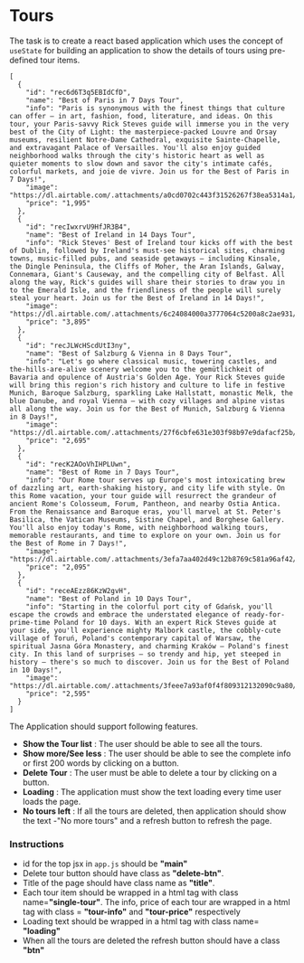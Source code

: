 
# Tours
The task is to create a react based application which uses the concept of `useState` for building an application to show the details of tours using pre-defined tour items.

```
[
  {
    "id": "rec6d6T3q5EBIdCfD",
    "name": "Best of Paris in 7 Days Tour",
    "info": "Paris is synonymous with the finest things that culture can offer — in art, fashion, food, literature, and ideas. On this tour, your Paris-savvy Rick Steves guide will immerse you in the very best of the City of Light: the masterpiece-packed Louvre and Orsay museums, resilient Notre-Dame Cathedral, exquisite Sainte-Chapelle, and extravagant Palace of Versailles. You'll also enjoy guided neighborhood walks through the city's historic heart as well as quieter moments to slow down and savor the city's intimate cafés, colorful markets, and joie de vivre. Join us for the Best of Paris in 7 Days!",
    "image": "https://dl.airtable.com/.attachments/a0cd0702c443f31526267f38ea5314a1/2447eb7a/paris.jpg",
    "price": "1,995"
  },
  {
    "id": "recIwxrvU9HfJR3B4",
    "name": "Best of Ireland in 14 Days Tour",
    "info": "Rick Steves' Best of Ireland tour kicks off with the best of Dublin, followed by Ireland's must-see historical sites, charming towns, music-filled pubs, and seaside getaways — including Kinsale, the Dingle Peninsula, the Cliffs of Moher, the Aran Islands, Galway, Connemara, Giant's Causeway, and the compelling city of Belfast. All along the way, Rick's guides will share their stories to draw you in to the Emerald Isle, and the friendliness of the people will surely steal your heart. Join us for the Best of Ireland in 14 Days!",
    "image": "https://dl.airtable.com/.attachments/6c24084000a3777064c5200a8c2ae931/04081a3e/ireland.jpeg",
    "price": "3,895"
  },
  {
    "id": "recJLWcHScdUtI3ny",
    "name": "Best of Salzburg & Vienna in 8 Days Tour",
    "info": "Let's go where classical music, towering castles, and the-hills-are-alive scenery welcome you to the gemütlichkeit of Bavaria and opulence of Austria's Golden Age. Your Rick Steves guide will bring this region's rich history and culture to life in festive Munich, Baroque Salzburg, sparkling Lake Hallstatt, monastic Melk, the blue Danube, and royal Vienna — with cozy villages and alpine vistas all along the way. Join us for the Best of Munich, Salzburg & Vienna in 8 Days!",
    "image": "https://dl.airtable.com/.attachments/27f6cbfe631e303f98b97e9dafacf25b/6bbe2a07/vienna.jpeg",
    "price": "2,695"
  },
  {
    "id": "recK2AOoVhIHPLUwn",
    "name": "Best of Rome in 7 Days Tour",
    "info": "Our Rome tour serves up Europe's most intoxicating brew of dazzling art, earth-shaking history, and city life with style. On this Rome vacation, your tour guide will resurrect the grandeur of ancient Rome's Colosseum, Forum, Pantheon, and nearby Ostia Antica. From the Renaissance and Baroque eras, you'll marvel at St. Peter's Basilica, the Vatican Museums, Sistine Chapel, and Borghese Gallery. You'll also enjoy today's Rome, with neighborhood walking tours, memorable restaurants, and time to explore on your own. Join us for the Best of Rome in 7 Days!",
    "image": "https://dl.airtable.com/.attachments/3efa7aa402d49c12b8769c581a96af42/d5b641e3/italy.jpeg",
    "price": "2,095"
  },
  {
    "id": "receAEzz86KzW2gvH",
    "name": "Best of Poland in 10 Days Tour",
    "info": "Starting in the colorful port city of Gdańsk, you'll escape the crowds and embrace the understated elegance of ready-for-prime-time Poland for 10 days. With an expert Rick Steves guide at your side, you'll experience mighty Malbork castle, the cobbly-cute village of Toruń, Poland's contemporary capital of Warsaw, the spiritual Jasna Góra Monastery, and charming Kraków — Poland's finest city. In this land of surprises — so trendy and hip, yet steeped in history — there's so much to discover. Join us for the Best of Poland in 10 Days!",
    "image": "https://dl.airtable.com/.attachments/3feee7a93af0f4f809312132090c9a80/58e3e8ec/poland.jpeg",
    "price": "2,595"
  }
]
```
The Application should support following features.
- <b> Show the Tour list</b> : The user should be able to see all the tours.  
- <b>Show more/See less</b> : The user should be able to see the complete info or first 200 words by clicking on a button.
- <b>Delete Tour</b> : The user must be able to delete a tour by clicking on a button.
- <b>Loading</b> : The application must show the text loading every time user loads the page.
- <b>No tours left</b> : If all the tours are deleted, then application should show the text -"No more tours" and a refresh button to refresh the page.

###  Instructions

- id for the top jsx in `app.js` should be <b>"main"</b>
- Delete tour button should have class as <b>"delete-btn"</b>.
- Title of the page should have class name as <b>"title"</b>.
- Each tour item should be wrapped in a html tag with class name=<b>"single-tour"</b>. The info, price of each tour are wrapped in a html tag with class = <b>"tour-info"</b> and <b>"tour-price"</b> respectively
- Loading text should be wrapped in a html tag with class name= <b>"loading"</b>
- When all the tours are deleted the refresh button should have a class <b>"btn"</b>
